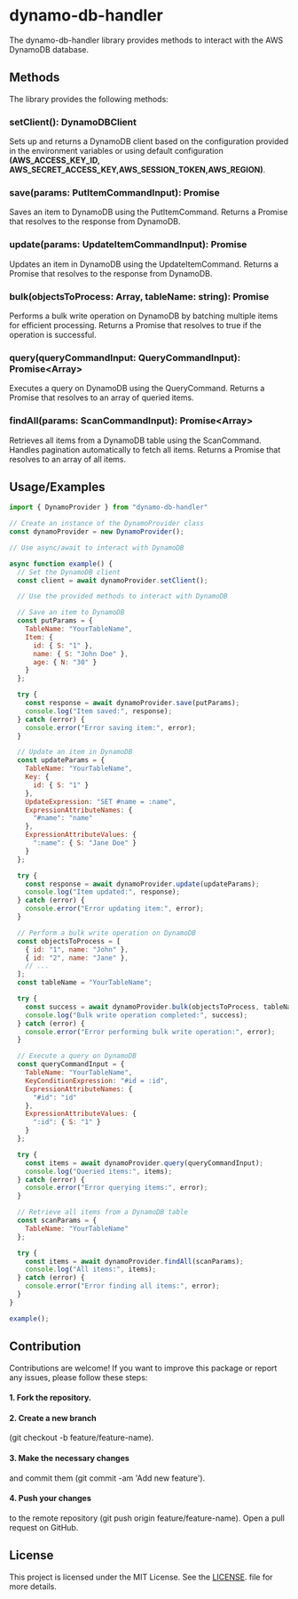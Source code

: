 


# dynamo-db-handler

The dynamo-db-handler library provides methods to interact with the AWS DynamoDB database.


## Methods
The library provides the following methods:

### setClient(): DynamoDBClient
Sets up and returns a DynamoDB client based on the configuration provided in the environment variables or using default configuration **(AWS_ACCESS_KEY_ID, AWS_SECRET_ACCESS_KEY,AWS_SESSION_TOKEN,AWS_REGION)**.

### save(params: PutItemCommandInput): Promise<PutItemCommandOutput>
Saves an item to DynamoDB using the PutItemCommand. Returns a Promise that resolves to the response from DynamoDB.

### update(params: UpdateItemCommandInput): Promise<UpdateItemCommandOutput>
Updates an item in DynamoDB using the UpdateItemCommand. Returns a Promise that resolves to the response from DynamoDB.

### bulk(objectsToProcess: Array<any>, tableName: string): Promise<Boolean>
Performs a bulk write operation on DynamoDB by batching multiple items for efficient processing. Returns a Promise that resolves to true if the operation is successful.

### query(queryCommandInput: QueryCommandInput): Promise<Array<any>>
Executes a query on DynamoDB using the QueryCommand. Returns a Promise that resolves to an array of queried items.

### findAll(params: ScanCommandInput): Promise<Array<any>>
Retrieves all items from a DynamoDB table using the ScanCommand. Handles pagination automatically to fetch all items. Returns a Promise that resolves to an array of all items.

## Usage/Examples

```javascript
import { DynamoProvider } from "dynamo-db-handler"

// Create an instance of the DynamoProvider class
const dynamoProvider = new DynamoProvider();

// Use async/await to interact with DynamoDB

async function example() {
  // Set the DynamoDB client
  const client = await dynamoProvider.setClient();

  // Use the provided methods to interact with DynamoDB

  // Save an item to DynamoDB
  const putParams = {
    TableName: "YourTableName",
    Item: {
      id: { S: "1" },
      name: { S: "John Doe" },
      age: { N: "30" }
    }
  };

  try {
    const response = await dynamoProvider.save(putParams);
    console.log("Item saved:", response);
  } catch (error) {
    console.error("Error saving item:", error);
  }

  // Update an item in DynamoDB
  const updateParams = {
    TableName: "YourTableName",
    Key: {
      id: { S: "1" }
    },
    UpdateExpression: "SET #name = :name",
    ExpressionAttributeNames: {
      "#name": "name"
    },
    ExpressionAttributeValues: {
      ":name": { S: "Jane Doe" }
    }
  };

  try {
    const response = await dynamoProvider.update(updateParams);
    console.log("Item updated:", response);
  } catch (error) {
    console.error("Error updating item:", error);
  }

  // Perform a bulk write operation on DynamoDB
  const objectsToProcess = [
    { id: "1", name: "John" },
    { id: "2", name: "Jane" },
    // ...
  ];
  const tableName = "YourTableName";

  try {
    const success = await dynamoProvider.bulk(objectsToProcess, tableName);
    console.log("Bulk write operation completed:", success);
  } catch (error) {
    console.error("Error performing bulk write operation:", error);
  }

  // Execute a query on DynamoDB
  const queryCommandInput = {
    TableName: "YourTableName",
    KeyConditionExpression: "#id = :id",
    ExpressionAttributeNames: {
      "#id": "id"
    },
    ExpressionAttributeValues: {
      ":id": { S: "1" }
    }
  };

  try {
    const items = await dynamoProvider.query(queryCommandInput);
    console.log("Queried items:", items);
  } catch (error) {
    console.error("Error querying items:", error);
  }

  // Retrieve all items from a DynamoDB table
  const scanParams = {
    TableName: "YourTableName"
  };

  try {
    const items = await dynamoProvider.findAll(scanParams);
    console.log("All items:", items);
  } catch (error) {
    console.error("Error finding all items:", error);
  }
}

example();


```

## Contribution
Contributions are welcome! If you want to improve this package or report any issues, please follow these steps:

#### 1. Fork the repository.

#### 2. Create a new branch 
(git checkout -b feature/feature-name).

#### 3. Make the necessary changes
and commit them (git commit -am 'Add new feature').

#### 4. Push your changes 
to the remote repository (git push origin feature/feature-name).
Open a pull request on GitHub.

## License
This project is licensed under the MIT License. See the [LICENSE](LICENSE). file for more details.

